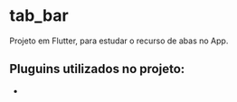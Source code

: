 # tab_bar

Projeto em Flutter, para estudar o recurso de abas no App.

## Pluguins utilizados no projeto:

-

